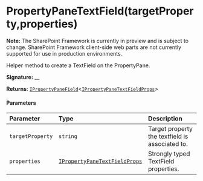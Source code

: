# PropertyPaneTextField(targetProperty,properties)
**Note:** The SharePoint Framework is currently in preview and is subject to change. SharePoint Framework client-side web parts are not currently supported for use in production environments.



Helper method to create a TextField on the PropertyPane.

**Signature:** __

**Returns**: [`IPropertyPaneField`](../../sp-webpart-base.api/interface/ipropertypanefield.md)<[`IPropertyPaneTextFieldProps`](../../sp-webpart-base.api/interface/ipropertypanetextfieldprops.md)>





#### Parameters


| Parameter	   | Type    | Description |
|:-------------|:---------------|:------------|
| `targetProperty`    | `string` | Target property the textfield is associated to. |
| `properties`    | [`IPropertyPaneTextFieldProps`](../../sp-webpart-base.api/interface/ipropertypanetextfieldprops.md) | Strongly typed TextField properties. |


